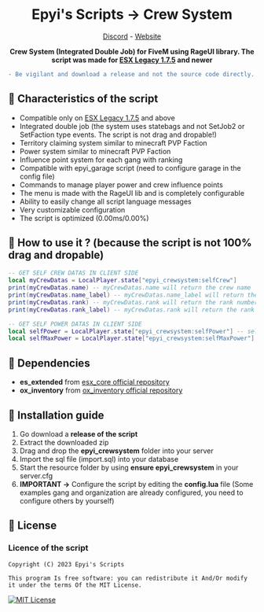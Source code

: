 <h1 align='center'>Epyi's Scripts → Crew System</a></h1>
<p align='center'><a href='https://discord.gg/VyRPheG6Es'>Discord</a> - <a href='https://work-fivem.fr/'>Website</a></b></h5>

<p align='center'><b>Crew System (Integrated Double Job) for FiveM using RageUI library. The script was made for <a href="https://github.com/esx-framework/esx_core">ESX Legacy 1.7.5</a> and newer</b></p>

```diff
- Be vigilant and download a release and not the source code directly.
```
## 👀 Characteristics of the script
- Compatible only on <a href="https://github.com/esx-framework/esx_core">ESX Legacy 1.7.5</a> and above
- Integrated double job (the system uses statebags and not SetJob2 or SetFaction type events. The script is not drag and dropable!)
- Territory claiming system similar to minecraft PVP Faction
- Power system similar to minecraft PVP Faction
- Influence point system for each gang with ranking
- Compatible with epyi_garage script (need to configure garage in the config file)
- Commands to manage player power and crew influence points
- The menu is made with the RageUI lib and is completely configurable
- Ability to easily change all script language messages
- Very customizable configuration
- The script is optimized (0.00ms/0.00%)

## 🔧 How to use it ? (because the script is not 100% drag and dropable)
```lua
-- GET SELF CREW DATAS IN CLIENT SIDE
local myCrewDatas = LocalPlayer.state["epyi_crewsystem:selfCrew"]
print(myCrewDatas.name) -- myCrewDatas.name will return the crew name
print(myCrewDatas.name_label) -- myCrewDatas.name_label will return the crew display name
print(myCrewDatas.rank) -- myCrewDatas.rank will return the rank number
print(myCrewDatas.rank_label) -- myCrewDatas.rank will return the rank display name

-- GET SELF POWER DATAS IN CLIENT SIDE
local selfPower = LocalPlayer.state["epyi_crewsystem:selfPower"] -- selfPower will be the actual power level of the client
local selfMaxPower = LocalPlayer.state["epyi_crewsystem:selfMaxPower"] -- selfMaxPower will be the actuel max power of the client
```

## 💾 Dependencies
- **es_extended** from <a href="https://github.com/esx-framework/esx_core">esx_core official repository</a>
- **ox_inventory** from <a href="https://github.com/overextended/ox_inventory">ox_inventory official repository</a>
## 🔧 Installation guide
1. Go download a **release of the script**
2. Extract the downloaded zip
3. Drag and drop the **epyi_crewsystem** folder into your server
4. Import the sql file (import.sql) into your database
5. Start the resource folder by using **ensure epyi_crewsystem** in your server.cfg
6. **IMPORTANT →** Configure the script by editing the **config.lua** file (Some examples gang and organization are already configured, you need to configure others by yourself)
## 📜 License
### Licence of the script
    Copyright (C) 2023 Epyi's Scripts

    This program Is free software: you can redistribute it And/Or modify it under the terms Of the MIT License.
[![MIT License](https://img.shields.io/badge/License-MIT-green.svg)](https://github.com/epyis-scripts/epyi_administration/blob/main/LICENSE)
